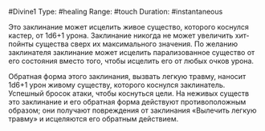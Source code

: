 #Divine1
Type: #healing
Range: #touch
Duration: #instantaneous

Это заклинание может исцелить живое существо, которого коснулся кастер, от 1d6+1 урона. Заклинание никогда не может увеличить хит-пойнты существа сверх их максимального значения. По желанию заклинателя заклинание может исцелить парализованное существо от его состояния вместо того, чтобы исцелить его от любых очков урона.

Обратная форма этого заклинания, вызвать легкую травму, наносит 1d6+1 урон живому существу, которого коснулся заклинатель. Успешный бросок атаки, чтобы коснуться цели. На неживых существ это заклинание и его обратная форма действуют
противоположным образом; они получают повреждения от заклинания «Вылечить легкую травму» и исцеляются его обратным действием.
